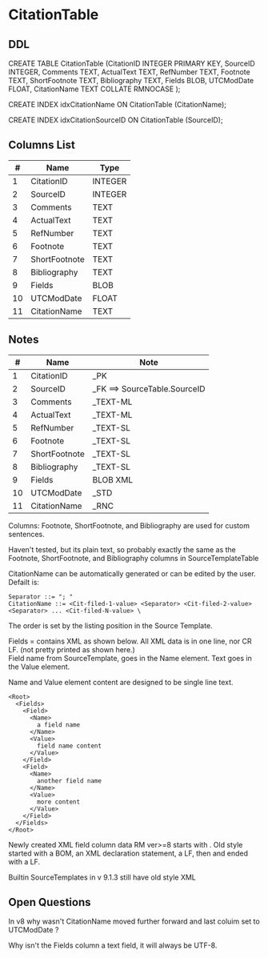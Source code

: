 # CitationTable

## DDL

CREATE TABLE CitationTable (CitationID INTEGER PRIMARY KEY, SourceID INTEGER, Comments TEXT, ActualText TEXT, RefNumber TEXT, Footnote TEXT, ShortFootnote TEXT, Bibliography TEXT, Fields BLOB, UTCModDate FLOAT, CitationName TEXT COLLATE RMNOCASE );

CREATE INDEX idxCitationName ON CitationTable (CitationName);

CREATE INDEX idxCitationSourceID ON CitationTable (SourceID);

## Columns List

| #  | Name          | Type      |
|----|---------------|-----------|
| 1  | CitationID    | INTEGER   |
| 2  | SourceID      | INTEGER   |
| 3  | Comments      | TEXT      |
| 4  | ActualText    | TEXT      |
| 5  | RefNumber     | TEXT      |
| 6  | Footnote      | TEXT      |
| 7  | ShortFootnote | TEXT      |
| 8  | Bibliography  | TEXT      |
| 9  | Fields        | BLOB      |
| 10 | UTCModDate    | FLOAT     |
| 11 | CitationName  | TEXT      |

## Notes

| #  | Name          | Note      |
|----|---------------|-----------|
| 1  | CitationID    | _PK
| 2  | SourceID      | _FK ==> SourceTable.SourceID
| 3  | Comments      | _TEXT-ML
| 4  | ActualText    | _TEXT-ML
| 5  | RefNumber     | _TEXT-SL
| 6  | Footnote      | _TEXT-SL
| 7  | ShortFootnote | _TEXT-SL
| 8  | Bibliography  | _TEXT-SL
| 9  | Fields        | BLOB XML
| 10 | UTCModDate    | _STD
| 11 | CitationName  | _RNC


Columns: Footnote, ShortFootnote, and Bibliography are used for custom sentences.

Haven't tested, but its plain text, so probably exactly the same as the Footnote, ShortFootnote, and Bibliography columns in SourceTemplateTable

CitationName can be automatically generated or can be edited by the user.
Defailt is:
```
Separator ::= "; "
CitationName ::= <Cit-filed-1-value> <Separator> <Cit-filed-2-value> <Separator> ... <Cit-filed-N-value> \
```
The order is set by the listing position in the Source Template.

Fields = contains XML as shown below. All XML data is in one line, nor CR LF. (not pretty printed as shown here.)\
Field name from SourceTemplate, goes in the Name element.
Text goes in the Value element. 

Name and Value element content are designed to be single line text.

```
<Root>
  <Fields>
    <Field>
      <Name>
        a field name
      </Name>
      <Value>
        field name content
      </Value>
    </Field>
    <Field>
      <Name>
        another field name
      </Name>
      <Value>
        more content
      </Value>
    </Field>
  </Fields>
</Root>
```
Newly created XML field column data RM ver>=8 starts with <Root>.
Old style started with a BOM, an XML declaration statement, a LF, then <Root> and ended with a LF.

Builtin SourceTemplates in v 9.1.3 still have old style XML

 ## Open Questions

 In v8 why wasn't CitationName moved further forward and last coluim set to UTCModDate ?

 Why isn't the Fields column a text field, it will always be UTF-8. 
 